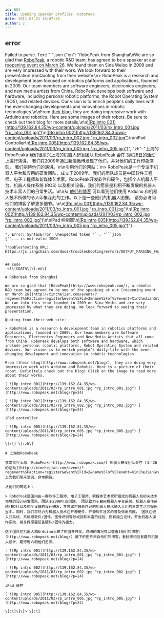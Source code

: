 ```yaml
---
id: 603
title: Opening Speaker profiles: RoboPeak
date: 2011-03-21 18:07:53
author: 2
---
```

## error
Failed to parse. Text: "```json
{"en": "RoboPeak from Shanghai\nWe are so glad that [RoboPeak](http://www.robopeak.com/), a robotic R&D team, has agreed to be a speaker at our [reopening event on March 26](http://xinchejian.com/event/?regevent%5Faction=register&event%5Fid=2&name%5Fof%5Fevent=XinCheJianGrandOpening). We found them on Sina Weibo in 2009 and are very impressed with their work. We look forward to their presentation.\n\nQuoting from their website:\n> RoboPeak is a research and development team focused on robotics platforms and applications, founded in 2009. Our team members are software engineers, electronics engineers, and new media artists from China. RoboPeak develops both software and hardware, including personal robotic platforms, the Robot Operating System (ROS), and related devices. Our vision is to enrich people's daily lives with the ever-changing developments and innovations in robotic technologies.\n\nFrom [their blog](http://www.robopeak.net/blog/), they are doing impressive work with Arduino and robotics. Here are some images of their robots. Be sure to check out their blog for more details.\n\n[![Rp intro 001](http://139.162.84.35/wp-content/uploads/2011/03/rp_intro_001.jpg \"rp_intro_001.jpg")](http://www.robopeak.net/blog/?p=24)\n[![Rp intro 002](http://139.162.84.35/wp-content/uploads/2011/03/rp_intro_002.jpg \"rp_intro_002.jpg")](http://www.robopeak.net/blog/?p=24)\n\niPad Controller\n[![Rp intro 005](http://139.162.84.35/wp-content/uploads/2011/03/rp_intro_005.jpg \"rp_intro_005.jpg")](http://www.robopeak.net/blog/?p=24)", "zh": "上海的RoboPeak\n我们很高兴上海的机器人研发团队 [RoboPeak](http://www.robopeak.com/) 会在 [3月26日的活动](http://xinchejian.com/event/?regevent%5Faction=register&event%5Fid=2&name%5Fof%5Fevent=XinCheJianGrandOpening) 上进行演讲。 我们在2009年通过新浪微博发现了他们，并对他们的工作印象深刻。 我们期待他们的演讲。\n\n引用他们的网站：\n> RoboPeak是一个专注于机器人平台和应用的研发团队，成立于2009年。我们的团队成员是中国软件工程师、电子工程师和新媒体艺术家。RoboPeak开发软件和硬件，包括个人机器人平台、机器人操作系统 (ROS) 以及相关设备。我们的愿景是利用不断发展的机器人技术丰富人们的日常生活。\n\n从 [他们的博客](http://www.robopeak.net/blog/) 可以看到他们使用 Arduino 和机器人技术所做的令人印象深刻的工作。以下是一些他们的机器人图像。 请务必访问他们的博客了解更多细节。\n\n[![Rp intro 001](http://139.162.84.35/wp-content/uploads/2011/03/rp_intro_001.jpg \"rp_intro_001.jpg")](http://www.robopeak.net/blog/?p=24)\n[![Rp intro 002](http://139.162.84.35/wp-content/uploads/2011/03/rp_intro_002.jpg \"rp_intro_002.jpg")](http://www.robopeak.net/blog/?p=24)\n\niPad 控制器\n[![Rp intro 005](http://139.162.84.35/wp-content/uploads/2011/03/rp_intro_005.jpg \"rp_intro_005.jpg")](http://www.robopeak.net/blog/?p=24)"}
```
". Error: SyntaxError: Unexpected token '`', "```json
{""... is not valid JSON

Troubleshooting URL: https://js.langchain.com/docs/troubleshooting/errors/OUTPUT_PARSING_FAILURE/


## code
 <!\[CDATA\[\[:en\]

# RoboPeak from Shanghai

We are so glad that [RoboPeak](http://www.robopeak.com/), a robotic R&D team has agreed to be one of the speaking at our [reopening event on March 26](http://xinchejian.com/event/?regevent%5Faction=register&event%5Fid=2&name%5Fof%5Fevent=XinCheJianGrandOpening). We ran into this team founded in 2009 on Sina Weibo and are very impressed by what they are doing. We look forward to seeing their presentation.

Quoting from their web site:

> RoboPeak is a research & development team in robotics platforms and applications, founded in 2009\. Our team members are Software Engineers, Electronics Engineers and New Media Artists that all come from China. RoboPeak develops both software and hardware, which include personal robotic platforms, Robot Operating System and related devices. Our vision is to enrich people’s daily-life with the ever-changing development and innovation in robotic technologies.

From [their blog](http://www.robopeak.net/blog/), they are doing very impressive work with Arduino and Robotic. Here is a picture of their robot. Definitely check out the blog! Click on the image to read more about their works.

[ ![Rp intro 001](http://139.162.84.35/wp-content/uploads/2011/03/rp_intro_001.jpg "rp_intro_001.jpg") ](http://www.robopeak.net/blog/?p=24) 

[ ![Rp intro 002](http://139.162.84.35/wp-content/uploads/2011/03/rp_intro_002.jpg "rp_intro_002.jpg") ](http://www.robopeak.net/blog/?p=24) 

iPad controller

[ ![Rp intro 005](http://139.162.84.35/wp-content/uploads/2011/03/rp_intro_005.jpg "rp_intro_005.jpg") ](http://www.robopeak.net/blog/?p=24) 

\[:\] \[:zh\]

# 上海的RoboPeak

非常高兴上海 [RoboPeak](http://www.robopeak.com/) 机器人研发团队会在 [3／26的活动](http://xinchejian.com/event/?regevent%5Faction=register&event%5Fid=2&name%5Fof%5Fevent=XinCheJianGrandOpening) 上为我们带来演说。非常期待。

从他们的网站上：

> RoboPeak是国内由一群软件工程师、电子工程师、新媒体艺术家所组成的机器人及相关技术领域的设计研发团队，团队于2009年底创建。 团队致力于民用机器人平台系统、机器人操作系统(ROS)以及相关设备的设计研发，并尝试将日新月异的机器人技术融入人们的日常生活与娱乐当中。同时，我们将尽力为机器人技术在开源硬件、开源软件社区的普及做出贡献。 团队在嵌入式系统、系统级软件/固件、图像识别等领域拥有丰富的经验，拥有独立设计，开发机器人操作系统、相关传感器设备硬件/固件的能力。

这个团队在机器人和Arduino上做了相当多开发，详细的情况可以查看[他们的博客](http://www.robopeak.net/blog/).底下的图片来自他们的博客，看起来相当有趣的机器人设计，期待周六和他们见面。

[ ![Rp intro 001](http://139.162.84.35/wp-content/uploads/2011/03/rp_intro_001.jpg "rp_intro_001.jpg") ](http://www.robopeak.net/blog/?p=24) 

[ ![Rp intro 002](http://139.162.84.35/wp-content/uploads/2011/03/rp_intro_002.jpg "rp_intro_002.jpg") ](http://www.robopeak.net/blog/?p=24) 

iPad 遥控

[ ![Rp intro 005](http://139.162.84.35/wp-content/uploads/2011/03/rp_intro_005.jpg "rp_intro_005.jpg") ](http://www.robopeak.net/blog/?p=24) 

\[:\]\]\]> \[:\]
